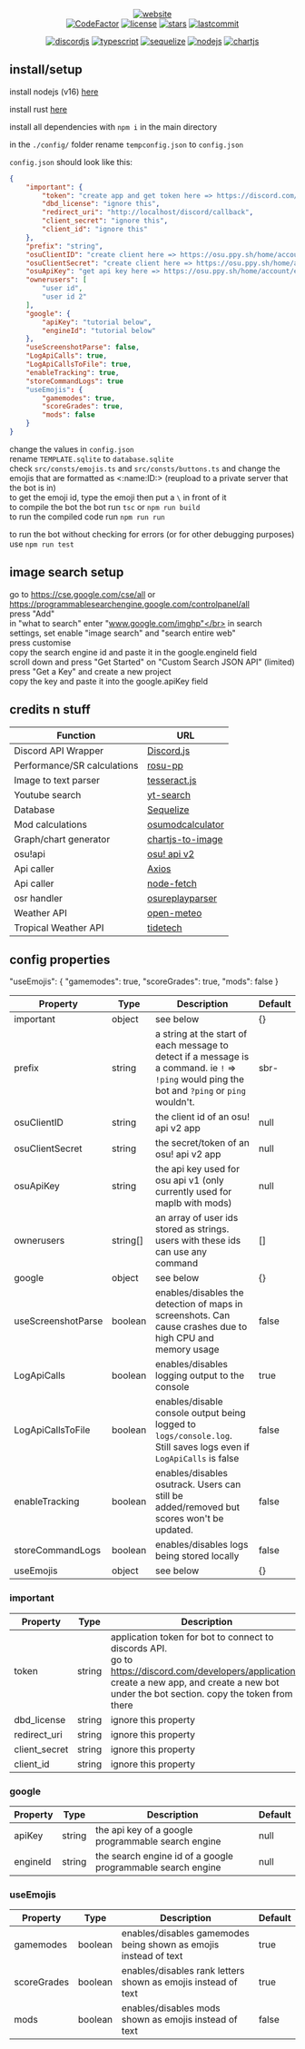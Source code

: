 <div align="center">

[![website](https://img.shields.io/badge/website-FFA41C?style=for-the-badge&logoColor=white)](https://sbrstrkkdwmdr.github.io/sbrbot/)</br>
[![CodeFactor](https://www.codefactor.io/repository/github/sbrstrkkdwmdr/sbrbot/badge)](https://www.codefactor.io/repository/github/sbrstrkkdwmdr/sbrbot)
[![license](https://img.shields.io/github/license/sbrstrkkdwmdr/sbrbot?label=license)](https://github.com/sbrstrkkdwmdr/sbrbot/LICENSE)
[![stars](https://img.shields.io/github/stars/sbrstrkkdwmdr/sbrbot)](https://github.com/sbrstrkkdwmdr/sbrbot)
[![lastcommit](https://img.shields.io/github/last-commit/sbrstrkkdwmdr/sbrbot)](https://github.com/sbrstrkkdwmdr/sbrbot)
</br>

[![discordjs](https://img.shields.io/badge/DiscordJS-5865F2?style=for-the-badge&logo=discord&logoColor=white)](https://discord.js.org/#/)
[![typescript](https://img.shields.io/badge/TypeScript-007ACC?style=for-the-badge&logo=typescript&logoColor=white)](https://github.com/microsoft/TypeScript)
[![sequelize](https://img.shields.io/badge/Sequelize-02AFEF?style=for-the-badge&logo=sequelize&logoColor=white)](https://sequelize.org/)
[![nodejs](https://img.shields.io/badge/NodeJS-83CD29?style=for-the-badge&logo=node.js&logoColor=white)](https://nodejs.org/en/)
[![chartjs](https://img.shields.io/badge/chartjs-FE777B?style=for-the-badge&logo=chart.js&logoColor=white)](https://www.chartjs.org/)

</div>

## install/setup

install nodejs (v16) [here](https://nodejs.org/en/download/)

install rust [here](https://www.rust-lang.org/tools/install)

install all dependencies with `npm i` in the main directory

in the `./config/` folder rename `tempconfig.json` to `config.json`

`config.json` should look like this:

```json
{
    "important": {
        "token": "create app and get token here => https://discord.com/developers/applications",
        "dbd_license": "ignore this",
        "redirect_uri": "http://localhost/discord/callback",
        "client_secret": "ignore this",
        "client_id": "ignore this"
    },
    "prefix": "string",
    "osuClientID": "create client here => https://osu.ppy.sh/home/account/edit#oauth",
    "osuClientSecret": "create client here => https://osu.ppy.sh/home/account/edit#oauth",
    "osuApiKey": "get api key here => https://osu.ppy.sh/home/account/edit#legacy-api",
    "ownerusers": [
        "user id",
        "user id 2"
    ],
    "google": {
        "apiKey": "tutorial below",
        "engineId": "tutorial below"
    },
    "useScreenshotParse": false,
    "LogApiCalls": true,
    "LogApiCallsToFile": true,
    "enableTracking": true,
    "storeCommandLogs": true
    "useEmojis": {
        "gamemodes": true,
        "scoreGrades": true,
        "mods": false
    }
}
```

change the values in `config.json` </br>
rename `TEMPLATE.sqlite` to `database.sqlite`</br>
check `src/consts/emojis.ts` and `src/consts/buttons.ts` and change the emojis that are formatted as <:name:ID:> (reupload to a private server that the bot is in) </br>
to get the emoji id, type the emoji then put a `\` in front of it</br>
to compile the bot the bot run `tsc` or `npm run build`</br>
to run the compiled code run `npm run run` </br>

to run the bot without checking for errors (or for other debugging purposes) use `npm run test`</br>

## image search setup

go to https://cse.google.com/cse/all or https://programmablesearchengine.google.com/controlpanel/all </br>
press "Add"</br>
in "what to search" enter "www.google.com/imghp"</br>
in search settings, set enable "image search" and "search entire web"</br>
press customise </br>
copy the search engine id and paste it in the google.engineId field</br>
scroll down and press "Get Started" on "Custom Search JSON API" (limited)</br>
press "Get a Key" and create a new project </br>
copy the key and paste it into the google.apiKey field </br>

## credits n stuff

<!-- - [osu!stats api](https://github.com/respektive/osustats)</br> -->

| Function | URL |
| --- | --- |
| Discord API Wrapper | [Discord.js](https://discord.js.org/) |
| Performance/SR calculations | [rosu-pp](https://github.com/MaxOhn/rosu-pp-js) |
| Image to text parser | [tesseract.js](https://github.com/naptha/tesseract.js) |
| Youtube search | [yt-search](https://www.npmjs.com/package/yt-search) |
| Database | [Sequelize](https://www.npmjs.com/package/sequelize) |
| Mod calculations | [osumodcalculator](https://www.npmjs.com/package/osumodcalculator) |
| Graph/chart generator | [chartjs-to-image](https://www.npmjs.com/package/chartjs-to-image) |
| osu!api | [osu! api v2](https://osu.ppy.sh/docs/index.html?javascript#introduction) |
| Api caller | [Axios](https://github.com/axios/axios) |
| Api caller | [node-fetch](https://www.npmjs.com/package/node-fetch) |
| osr handler | [osureplayparser](https://www.npmjs.com/package/osureplayparser) |
| Weather API | [open-meteo](https://open-meteo.com) |
| Tropical Weather API | [tidetech](https://docs.tidetech.org/storm-api/) |

## config properties

"useEmojis": {
"gamemodes": true,
"scoreGrades": true,
"mods": false
}


| Property | Type | Description | Default |
| --- | --- | --- | --- |
| important | object | see below | {} |
| prefix | string | a string at the start of each message to detect if a message is a command. ie `!` => `!ping` would ping the bot and `?ping` or `ping` wouldn't. | sbr- |
| osuClientID | string | the client id of an osu! api v2 app | null |
| osuClientSecret | string | the secret/token of an osu! api v2 app | null |
| osuApiKey | string | the api key used for osu api v1 (only currently used for maplb with mods) | null |
| ownerusers | string[] | an array of user ids stored as strings. users with these ids can use any command | [] |
| google | object | see below | {} |
| useScreenshotParse | boolean | enables/disables the detection of maps in screenshots. Can cause crashes due to high CPU and memory usage | false |
| LogApiCalls | boolean | enables/disables logging output to the console | true |
| LogApiCallsToFile | boolean | enables/disable console output being logged to `logs/console.log`. Still saves logs even if `LogApiCalls` is false | false |
| enableTracking | boolean | enables/disables osutrack. Users can still be added/removed but scores won't be updated. | false |
| storeCommandLogs | boolean | enables/disables logs being stored locally | false |
| useEmojis | object | see below | {} |

### important
| Property | Type | Description | Default |
| --- | --- | --- | --- |
| token | string | application token for bot to connect to discords API. </br>go to https://discord.com/developers/applications, create a new app, and create a new bot under the bot section. copy the token from there | N/A |
| dbd_license | string | ignore this property | null |
| redirect_uri | string | ignore this property | null |
| client_secret | string | ignore this property | null |
| client_id | string | ignore this property | null |
### google
| Property | Type | Description | Default |
| --- | --- | --- | --- |
| apiKey | string |  the api key of a google programmable search engine | null |
| engineId | string | the search engine id of a google programmable search engine | null |
### useEmojis
| Property | Type | Description | Default |
| --- | --- | --- | --- |
| gamemodes | boolean | enables/disables gamemodes being shown as emojis instead of text | true |
| scoreGrades | boolean | enables/disables rank letters shown as emojis instead of text | true |
| mods | boolean | enables/disables mods shown as emojis instead of text | false |